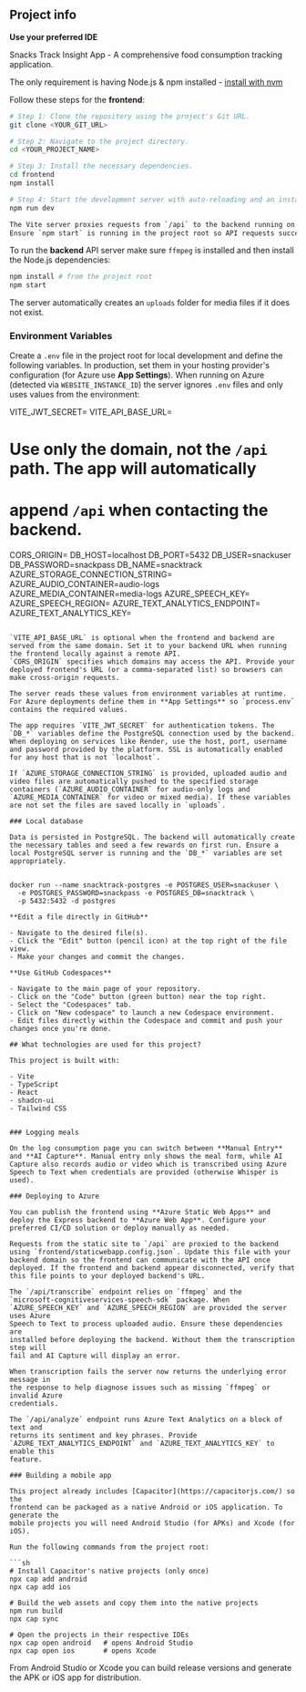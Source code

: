 

## Project info

**Use your preferred IDE**

Snacks Track Insight App - A comprehensive food consumption tracking application.

The only requirement is having Node.js & npm installed - [install with nvm](https://github.com/nvm-sh/nvm#installing-and-updating)

Follow these steps for the **frontend**:

```sh
# Step 1: Clone the repository using the project's Git URL.
git clone <YOUR_GIT_URL>

# Step 2: Navigate to the project directory.
cd <YOUR_PROJECT_NAME>

# Step 3: Install the necessary dependencies.
cd frontend
npm install

# Step 4: Start the development server with auto-reloading and an instant preview.
npm run dev

The Vite server proxies requests from `/api` to the backend running on port `4000`.
Ensure `npm start` is running in the project root so API requests succeed during development.
```

To run the **backend** API server make sure `ffmpeg` is installed and then
install the Node.js dependencies:

```sh
npm install # from the project root
npm start
```

The server automatically creates an `uploads` folder for media files if it does not exist.

### Environment Variables

Create a `.env` file in the project root for local development and define the following variables. In production, set them in your hosting provider's configuration (for Azure use **App Settings**). When running on Azure (detected via `WEBSITE_INSTANCE_ID`) the server ignores `.env` files and only uses values from the environment:

VITE_JWT_SECRET=<your secret key>
VITE_API_BASE_URL=<deployed backend URL>
# Use only the domain, not the `/api` path. The app will automatically
# append `/api` when contacting the backend.
CORS_ORIGIN=<allowed domains>
DB_HOST=localhost
DB_PORT=5432
DB_USER=snackuser
DB_PASSWORD=snackpass
DB_NAME=snacktrack
AZURE_STORAGE_CONNECTION_STRING=<your connection string>
AZURE_AUDIO_CONTAINER=audio-logs
AZURE_MEDIA_CONTAINER=media-logs
AZURE_SPEECH_KEY=<your speech key>
AZURE_SPEECH_REGION=<your speech region>
AZURE_TEXT_ANALYTICS_ENDPOINT=<your text analytics endpoint>
AZURE_TEXT_ANALYTICS_KEY=<your text analytics api key>
```

`VITE_API_BASE_URL` is optional when the frontend and backend are served from the same domain. Set it to your backend URL when running the frontend locally against a remote API.
`CORS_ORIGIN` specifies which domains may access the API. Provide your deployed frontend's URL (or a comma-separated list) so browsers can make cross-origin requests.

The server reads these values from environment variables at runtime. For Azure deployments define them in **App Settings** so `process.env` contains the required values.

The app requires `VITE_JWT_SECRET` for authentication tokens. The `DB_*` variables define the PostgreSQL connection used by the backend. When deploying on services like Render, use the host, port, username and password provided by the platform. SSL is automatically enabled for any host that is not `localhost`.

If `AZURE_STORAGE_CONNECTION_STRING` is provided, uploaded audio and video files are automatically pushed to the specified storage containers (`AZURE_AUDIO_CONTAINER` for audio-only logs and `AZURE_MEDIA_CONTAINER` for video or mixed media). If these variables are not set the files are saved locally in `uploads`.

### Local database

Data is persisted in PostgreSQL. The backend will automatically create the necessary tables and seed a few rewards on first run. Ensure a local PostgreSQL server is running and the `DB_*` variables are set appropriately.


docker run --name snacktrack-postgres -e POSTGRES_USER=snackuser \
  -e POSTGRES_PASSWORD=snackpass -e POSTGRES_DB=snacktrack \
  -p 5432:5432 -d postgres

**Edit a file directly in GitHub**

- Navigate to the desired file(s).
- Click the "Edit" button (pencil icon) at the top right of the file view.
- Make your changes and commit the changes.

**Use GitHub Codespaces**

- Navigate to the main page of your repository.
- Click on the "Code" button (green button) near the top right.
- Select the "Codespaces" tab.
- Click on "New codespace" to launch a new Codespace environment.
- Edit files directly within the Codespace and commit and push your changes once you're done.

## What technologies are used for this project?

This project is built with:

- Vite
- TypeScript
- React
- shadcn-ui
- Tailwind CSS


### Logging meals

On the log consumption page you can switch between **Manual Entry** and **AI Capture**. Manual entry only shows the meal form, while AI Capture also records audio or video which is transcribed using Azure Speech to Text when credentials are provided (otherwise Whisper is used).

### Deploying to Azure

You can publish the frontend using **Azure Static Web Apps** and deploy the Express backend to **Azure Web App**. Configure your preferred CI/CD solution or deploy manually as needed.

Requests from the static site to `/api` are proxied to the backend using `frontend/staticwebapp.config.json`. Update this file with your backend domain so the frontend can communicate with the API once deployed. If the frontend and backend appear disconnected, verify that this file points to your deployed backend's URL.

The `/api/transcribe` endpoint relies on `ffmpeg` and the
`microsoft-cognitiveservices-speech-sdk` package. When
`AZURE_SPEECH_KEY` and `AZURE_SPEECH_REGION` are provided the server uses Azure
Speech to Text to process uploaded audio. Ensure these dependencies are
installed before deploying the backend. Without them the transcription step will
fail and AI Capture will display an error.

When transcription fails the server now returns the underlying error message in
the response to help diagnose issues such as missing `ffmpeg` or invalid Azure
credentials.

The `/api/analyze` endpoint runs Azure Text Analytics on a block of text and
returns its sentiment and key phrases. Provide
`AZURE_TEXT_ANALYTICS_ENDPOINT` and `AZURE_TEXT_ANALYTICS_KEY` to enable this
feature.

### Building a mobile app

This project already includes [Capacitor](https://capacitorjs.com/) so the
frontend can be packaged as a native Android or iOS application. To generate the
mobile projects you will need Android Studio (for APKs) and Xcode (for iOS).

Run the following commands from the project root:

```sh
# Install Capacitor's native projects (only once)
npx cap add android
npx cap add ios

# Build the web assets and copy them into the native projects
npm run build
npx cap sync

# Open the projects in their respective IDEs
npx cap open android   # opens Android Studio
npx cap open ios       # opens Xcode
```

From Android Studio or Xcode you can build release versions and generate the APK
or iOS app for distribution.
